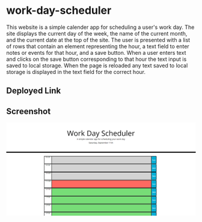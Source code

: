 # work-day-scheduler
This website is a simple calender app for scheduling a user's work day.  The site displays the current day of the week, the name of the current month, and the current date at the top of the site.  The user is presented with a list of rows that contain an element representing the hour, a text field to enter notes or events for that hour, and a save button.  When a user enters text and clicks on the save button corresponding to that hour the text input is saved to local storage.  When the page is reloaded any text saved to local storage is displayed in the text field for the correct hour.

## Deployed Link

## Screenshot
![home page](./assets/images/screenshot.png)
